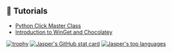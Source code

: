## :movie_camera: Tutorials
- [Python Click Master Class](https://youtu.be/DO-QWK-o0jU)
- [Introduction to WinGet and Chocolatey](https://www.youtube.com/watch?v=W1ZKCKKpT4Y)

[![trophy](https://github-profile-trophy.vercel.app/?username=jasper-zanjani)](https://github.com/jasper-zanjani/github-profile-trophy)
[![Jasper's GitHub stat card](https://github-readme-stats.vercel.app/api?username=jasper-zanjani&show_icons=true&hide_rank=true&include_all_commits=true&count_private=true&hide=prs)](https://linkedin.com/in/jasper-zanjani)
[![Jasper's top languages](https://github-readme-stats.vercel.app/api/top-langs/?username=jasper-zanjani&layout=compact)](https://linkedin.com/in/jasper-zanjani)

